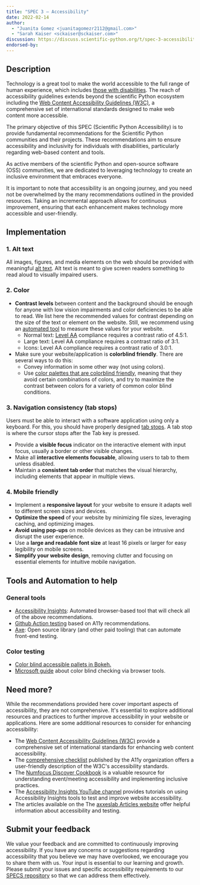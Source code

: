 ```yaml
---
title: "SPEC 3 — Accessibility"
date: 2022-02-14
author:
  - "Juanita Gomez <juanitagomezr2112@gmail.com>"
  - "Sarah Kaiser <sckaiser@sckaiser.com>"
discussion: https://discuss.scientific-python.org/t/spec-3-accessibility/63
endorsed-by:
---
```


## Description

Technology is a great tool to make the world accessible to the full range of human experience, which includes [those with disabilities](https://www.cdc.gov/ncbddd/disabilityandhealth/infographic-disability-impacts-all.html). The reach of accessibility guidelines extends beyond the scientific Python ecosystem including the [Web Content Accessibility Guidelines (W3C)](https://www.w3.org/TR/WCAG/), a comprehensive set of international standards designed to make web content more accessible.

The primary objective of this SPEC (Scientific Python Accessibility) is to provide fundamental recommendations for the Scientific Python communities and their projects. These recommendations aim to ensure accessibility and inclusivity for individuals with disabilities, particularly regarding web-based content and tools.

As active members of the scientific Python and open-source software (OSS) communities, we are dedicated to leveraging technology to create an inclusive environment that embraces everyone.

It is important to note that accessibility is an ongoing journey, and you need not be overwhelmed by the many recommendations outlined in the provided resources. Taking an incremental approach allows for continuous improvement, ensuring that each enhancement makes technology more accessible and user-friendly.

## Implementation

### 1. Alt text

All images, figures, and media elements on the web should be provided with meaningful [alt text](https://www.w3.org/WAI/test-evaluate/preliminary/#images). Alt text is meant to give screen readers something to read aloud to visually impaired users.

### 2. Color

- **Contrast levels** between content and the background should be enough for anyone with low vision impairments and color deficiencies to be able to read. We list here the recommended values for contrast depending on the size of the text or element on the website. Still, we recommend using an [automated tool](https://hackmd.io/VMHHxV7dR0mwuNuSYci7xw?both) to measure these values for your website.
  - Normal text: [Level AA](https://www.w3.org/WAI/WCAG21/Understanding/contrast-minimum) compliance requires a contrast ratio of 4.5:1.
  - Large text: Level AA compliance requires a contrast ratio of 3:1.
  - Icons: Level AA compliance requires a contrast ratio of 3.0:1.
- Make sure your website/application is **colorblind friendly**. There are several ways to do this:
  - Convey information in some other way (not using colors).
  - Use [color palettes that are colorblind friendly](https://jfly.uni-koeln.de/color/#pallet), meaning that they avoid certain combinations of colors, and try to maximize the contrast between colors for a variety of common color blind conditions.

### 3. Navigation consistency (tab stops)

Users must be able to interact with a software application using only a keyboard. For this, you should have properly designed [tab stops](https://accessibilityinsights.io/docs/windows/reference/tabstops/). A tab stop is where the cursor stops after the Tab key is pressed.

- Provide a **visible focus** indicator on the interactive element with input focus, usually a border or other visible changes.
- Make all **interactive elements focusable**, allowing users to tab to them unless disabled.
- Maintain a **consistent tab order** that matches the visual hierarchy, including elements that appear in multiple views.

### 4. Mobile friendly

- Implement a **responsive layout** for your website to ensure it adapts well to different screen sizes and devices.
- **Optimize the speed** of your website by minimizing file sizes, leveraging caching, and optimizing images.
- **Avoid using pop-ups** on mobile devices as they can be intrusive and disrupt the user experience.
- Use a **large and readable font size** at least 16 pixels or larger for easy legibility on mobile screens.
- **Simplify your website design**, removing clutter and focusing on essential elements for intuitive mobile navigation.

## Tools and Automation to help

### General tools

- [Accessibility Insights](https://accessibilityinsights.io/): Automated browser-based tool that will check all of the above recommendations.
- [Github Action testing](https://github.com/marketplace/actions/web-accessibility-evaluation) based on A11y recommendations.
- [Axe](https://github.com/dequelabs/axe-core): Open source library (and other paid tooling) that can automate front-end testing.

### Color testing

- [Color blind accessible pallets in Bokeh.](https://docs.bokeh.org/en/latest/docs/reference/palettes.html#large-palettes)
- [Microsoft guide](https://learn.microsoft.com/en-us/microsoft-edge/devtools-guide-chromium/accessibility/test-color-blindness) about color blind checking via browser tools.

## Need more?

While the recommendations provided here cover important aspects of accessibility, they are not comprehensive. It's essential to explore additional resources and practices to further improve accessibility in your website or applications. Here are some additional resources to consider for enhancing accessibility:

- The [Web Content Accessibility Guidelines (W3C)](https://www.w3.org/TR/WCAG/) provide a comprehensive set of international standards for enhancing web content accessibility.
- The [comprehensive checklist](https://www.a11yproject.com/checklist/) published by the A11y organization offers a user-friendly description of the W3C's accessibility standards.
- The [Numfocus Discover Cookbook](https://discover-cookbook.numfocus.org/intro.html) is a valuable resource for understanding event/meeting accessibility and implementing inclusive practices.
- The [Accessibility Insights YouTube channel](https://www.youtube.com/@AccessibilityInsights) provides tutorials on using Accessibility Insights tools to test and improve website accessibility.
- The articles available on the The [axxeslab Articles website](https://axesslab.com/articles/) offer helpful information about accessibility and testing.

## Submit your feedback

We value your feedback and are committed to continuously improving accessibility. If you have any concerns or suggestions regarding accessibility that you believe we may have overlooked, we encourage you to share them with us. Your input is essential to our learning and growth. Please submit your issues and specific accessibility requirements to our [SPECS repository](https://github.com/scientific-python/specs) so that we can address them effectively.
